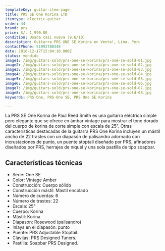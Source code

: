 ```yaml
---
templateKey: guitar-item-page
title: PRS SE One Korina LTD
itemtype: electric-guitar
order: 44
brand: prs
price: S/. 1,990.00
condition: Usada casi nueva (9.6/10)
description: Guitarra PRS ONE SE Korina en Venta!, Lima, Peru
contactPhone: 51992780348
date: 2016-12-17T15:04:10.000Z
status: vendido
image1: /img/guitars-sold/prs-one-se-korina/prs-one-se-sold-01.jpg
image2: /img/guitars-sold/prs-one-se-korina/prs-one-se-sold-02.jpg
image3: /img/guitars-sold/prs-one-se-korina/prs-one-se-sold-03.jpg
image4: /img/guitars-sold/prs-one-se-korina/prs-one-se-sold-04.jpg
image5: /img/guitars-sold/prs-one-se-korina/prs-one-se-sold-05.jpg
image6: /img/guitars-sold/prs-one-se-korina/prs-one-se-sold-06.jpg
image7: /img/guitars-sold/prs-one-se-korina/prs-one-se-sold-07.jpg
image8: /img/guitars-sold/prs-one-se-korina/prs-one-se-sold-08.jpg
keywords: PRS One, PRS One SE, PRS One SE Korina

---
```

La PRS SE One Korina de Paul Reed Smith es una guitarra eléctrica simple pero elegante que se ofrece en ámbar vintage para mostrar el tono dorado del cuerpo de korina de corte simple con escala de 25". Otras características destacadas de la guitarra PRS One Korina incluyen un mástil ancho de 22 trastes con un diapasón de palisandro adornado con incrustaciones de punto, un puente stoptail diseñado por PRS, afinadores diseñados por PRS, herrajes de níquel y una sola pastilla de tipo soapbar.

## Características técnicas

* Serie: One SE
* Color: Vintage Amber
* Construcción: Cuerpo sólido
* Construcción mástil: Mástil encolado
* Número de cuerdas: 6
* Número de trastes: 22
* Escala: 25"
* Cuerpo: Korina
* Mástil: Korina
* Diapasón: Rosewood (palisandro)
* Inlays en el diapasón: punto
* Puente: PRS Adjustable Stoptail.
* Clavijas: PRS Designed Tuners.
* Pastilla: Soapbar PRS Designed.